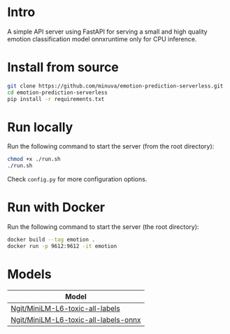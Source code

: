# Intro

A simple API server using FastAPI for serving a small and high quality emotion classification model onnxruntime only for CPU inference.

# Install from source
```bash
git clone https://github.com/minuva/emotion-prediction-serverless.git
cd emotion-prediction-serverless
pip install -r requirements.txt
```


# Run locally

Run the following command to start the server (from the root directory):

```bash
chmod +x ./run.sh
./run.sh
```

Check `config.py` for more configuration options.


# Run with Docker

Run the following command to start the server (the root directory):

```bash
docker build --tag emotion .
docker run -p 9612:9612 -it emotion
```

# Models

| Model | 
| --- |
| [Ngit/MiniLM-L6-toxic-all-labels](https://huggingface.co/Ngit/MiniLMv2-L6-H384-goemotions-v2)
| [Ngit/MiniLM-L6-toxic-all-labels-onnx](https://huggingface.co/Ngit/MiniLMv2-L6-H384-goemotions-v2-onnx)